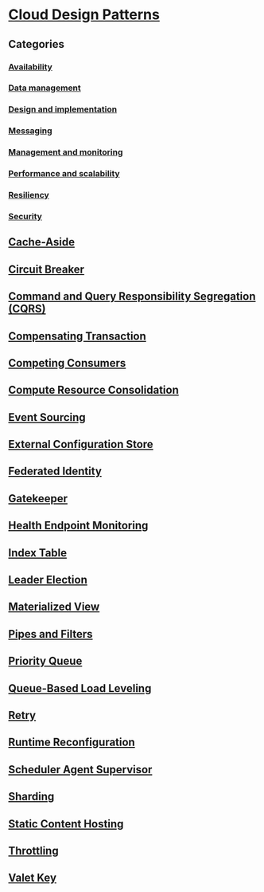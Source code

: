 # [Cloud Design Patterns](./index.md)

## Categories
### [Availability](./category/availability.md)
### [Data management](./category/data-management.md)
### [Design and implementation](./category/design-implementation.md)
### [Messaging](./category/messaging.md)
### [Management and monitoring](./category/management-monitoring.md)
### [Performance and scalability](./category/performance-scalability.md)
### [Resiliency](./category/resiliency.md)
### [Security](./category/security.md)

## [Cache-Aside](./cache-aside.md)
## [Circuit Breaker](./circuit-breaker.md)
## [Command and Query Responsibility Segregation (CQRS)](./cqrs.md)
## [Compensating Transaction](./compensating-transaction.md)
## [Competing Consumers](./competing-consumers.md)
## [Compute Resource Consolidation](./compute-resource-consolidation.md)
## [Event Sourcing](./event-sourcing.md)
## [External Configuration Store](./external-configuration-store.md)
## [Federated Identity](./federated-identity.md)
## [Gatekeeper](./gatekeeper.md)
## [Health Endpoint Monitoring](./health-endpoint-monitoring.md)
## [Index Table](./index-table.md)
## [Leader Election](./leader-election.md)
## [Materialized View](./materialized-view.md)
## [Pipes and Filters](./pipes-and-filters.md)
## [Priority Queue](./priority-queue.md)
## [Queue-Based Load Leveling](./queue-based-load-leveling.md)
## [Retry](./retry.md)
## [Runtime Reconfiguration](./runtime-reconfiguration.md)
## [Scheduler Agent Supervisor](./scheduler-agent-supervisor.md)
## [Sharding](./sharding.md)
## [Static Content Hosting](./static-content-hosting.md)
## [Throttling](./throttling.md)
## [Valet Key](./valet-key.md)
